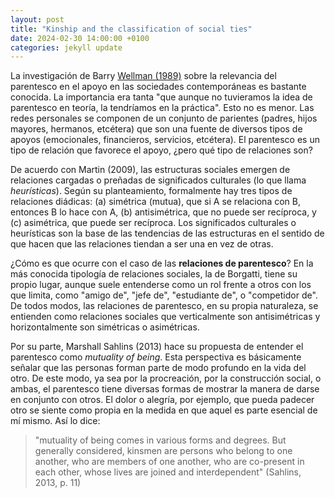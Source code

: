```yaml
---
layout: post
title: "Kinship and the classification of social ties"
date: 2024-02-30 14:00:00 +0100
categories: jekyll update
---
```


La investigación de Barry [Wellman (1989)](https://journals.sagepub.com/doi/10.2307/1389119) sobre la relevancia del parentesco en el apoyo en las sociedades contemporáneas es bastante conocida. La importancia era tanta "que aunque no tuvieramos la idea de parentesco en teoría, la tendríamos en la práctica". Esto no es menor. Las redes personales se componen de un conjunto de parientes (padres, hijos mayores, hermanos, etcétera) que son una fuente de diversos tipos de apoyos (emocionales, financieros, servicios, etcétera). El parentesco es un tipo de relación que favorece el apoyo, ¿pero qué tipo de relaciones son?

De acuerdo con Martin (2009), las estructuras sociales emergen de relaciones cargadas o preñadas de significados culturales (lo que llama *heurísticas*). Según su planteamiento, formalmente hay tres tipos de relaciones diádicas: (a) simétrica (mutua), que si A se relaciona con B, entonces B lo hace con A, (b) antisimétrica, que no puede ser recíproca, y (c) asimétrica, que puede ser recíproca. Los significados culturales o heurísticas son la base de las tendencias de las estructuras en el sentido de que hacen que las relaciones tiendan a ser una en vez de otras. 
 
¿Cómo es que ocurre con el caso de las **relaciones de parentesco**? En la más conocida tipología de relaciones sociales, la de Borgatti, tiene su propio lugar, aunque suele entenderse como un rol frente a otros con los que limita, como "amigo de", "jefe de", "estudiante de", o "competidor de". De todos modos, las relaciones de parentesco, en su propia naturaleza, se entienden como relaciones sociales que verticalmente son antisimétricas y horizontalmente son simétricas o asimétricas.

Por su parte, Marshall Sahlins (2013) hace su propuesta de entender el parentesco como *mutuality of being*. Esta perspectiva es básicamente señalar que las personas forman parte de modo profundo en la vida del otro. De este modo, ya sea por la procreación, por la construcción social, o ambas, el parentesco tiene diversas formas de mostrar la manera de darse en conjunto con otros. El dolor o alegría, por ejemplo, que pueda padecer otro se siente como propia en la medida en que aquel es parte esencial de mí mismo. Así lo dice:

>"mutuality of being comes in various forms and degrees. But generally considered, kinsmen are persons who belong to one another, who are members of one another, who are co-present in each other, whose lives are joined and interdependent" (Sahlins, 2013, p. 11)
